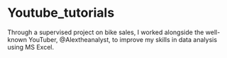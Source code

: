 # Youtube_tutorials
Through a supervised project on bike sales,  I worked alongside the well-known YouTuber, @Alextheanalyst, to improve my skills in data analysis using MS Excel.
